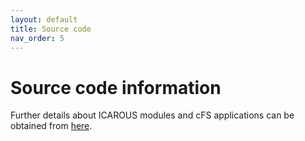 ```yaml
---
layout: default
title: Source code
nav_order: 5
---
```


# Source code information

Further details about ICAROUS modules and cFS applications can be obtained from [here](/assets/Doxygen/html/index.html).

